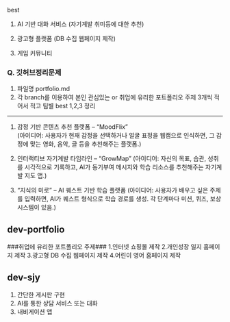 best

1. AI 기반 대화 서비스 (자기계발 취미등에 대한 추천)

2. 광고형 플랫폼 (DB 수집 웹페이지 제작)

3. 게임 커뮤니티



### Q. 깃허브정리문제

1. 파일명 portfolio.md
2. 각 branch를 이용하여 본인 관심있는 or 취업에 유리한 포트폴리오 주제 3개씩 적어서 적고 팀별 best 1,2,3 정리

---

1. 감정 기반 콘텐츠 추천 플랫폼 – “MoodFlix”  
(아이디어: 사용자가 현재 감정을 선택하거나 얼굴 표정을 웹캠으로 인식하면, 그 감정에 맞는 영화, 음악, 글 등을 추천해주는 플랫폼.)

2. 인터랙티브 자기계발 타임라인 – “GrowMap”
(아이디어: 자신의 목표, 습관, 성취를 시각적으로 기록하고, AI가 동기부여 메시지와 학습 리소스를 추천해주는 자기계발 지도 앱.)

3. “지식의 미로” – AI 퀘스트 기반 학습 플랫폼
(아이디어: 사용자가 배우고 싶은 주제를 입력하면, AI가 퀘스트 형식으로 학습 경로를 생성. 각 단계마다 미션, 퀴즈, 보상 시스템이 있음.)

## dev-portfolio
###취업에 유리한 포트폴리오 주제###
1.인터넷 쇼핑몰 제작
2.개인성장 일지 홈페이지 제작
3.광고형 DB 수집 웹페이지 제작
4.어린이 영어 홈페이지 제작

## dev-sjy
1. 간단한 게시판 구현
2. AI를 통한 상담 서비스 또는 대화
3. 내비게이션 앱




